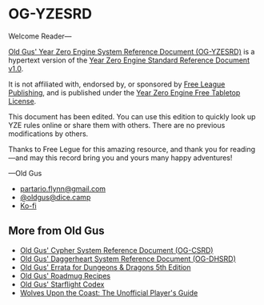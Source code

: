 # OG-YZESRD

Welcome Reader—

[Old Gus' Year Zero Engine System Reference Document (OG-YZESRD)](https://callmepartario.github.io/og-yzesrd/) is a hypertext version of the [Year Zero Engine Standard Reference Document v1.0]([https://freeleaguepublishing.com/community-content/free-tabletop-licenses/).

It is not affiliated with, endorsed by, or sponsored by [Free League Publishing](https://freeleaguepublishing.com/), and is published under the [Year Zero Engine Free Tabletop License](https://freeleaguepublishing.com/community-content/free-tabletop-licenses/).

This document has been edited. You can use this edition to quickly look up YZE rules online or share them with others. There are no previous modifications by others.

Thanks to Free Legue for this amazing resource, and thank you for reading—and may this record bring you and yours many happy adventures!

—Old Gus

- partario.flynn@gmail.com
- [@oldgus@dice.camp](https://dice.camp/@oldgus)
- [Ko-fi](https://ko-fi.com/oldgus)

## More from Old Gus

- [Old Gus' Cypher System Reference Document (OG-CSRD)](https://callmepartario.github.io/og-csrd/)
- [Old Gus' Daggerheart System Reference Document (OG-DHSRD)](https://callmepartario.github.io/og-dhsrd/)
- [Old Gus' Errata for Dungeons & Dragons 5th Edition](https://callmepartario.github.io/old-gus-errata/)
- [Old Gus' Roadmug Recipes](https://callmepartario.github.io/og-rr/)
- [Old Gus' Starflight Codex](https://callmepartario.github.io/starflight-codex/)
- [Wolves Upon the Coast: The Unofficial Player's Guide](https://callmepartario.github.io/wutc/)
